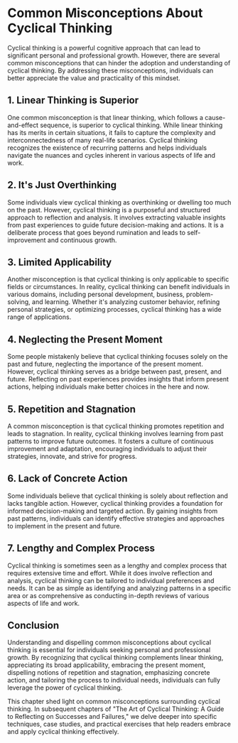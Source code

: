 Common Misconceptions About Cyclical Thinking
========================================================

Cyclical thinking is a powerful cognitive approach that can lead to significant personal and professional growth. However, there are several common misconceptions that can hinder the adoption and understanding of cyclical thinking. By addressing these misconceptions, individuals can better appreciate the value and practicality of this mindset.

1\. Linear Thinking is Superior
------------------------------

One common misconception is that linear thinking, which follows a cause-and-effect sequence, is superior to cyclical thinking. While linear thinking has its merits in certain situations, it fails to capture the complexity and interconnectedness of many real-life scenarios. Cyclical thinking recognizes the existence of recurring patterns and helps individuals navigate the nuances and cycles inherent in various aspects of life and work.

2\. It's Just Overthinking
-------------------------

Some individuals view cyclical thinking as overthinking or dwelling too much on the past. However, cyclical thinking is a purposeful and structured approach to reflection and analysis. It involves extracting valuable insights from past experiences to guide future decision-making and actions. It is a deliberate process that goes beyond rumination and leads to self-improvement and continuous growth.

3\. Limited Applicability
------------------------

Another misconception is that cyclical thinking is only applicable to specific fields or circumstances. In reality, cyclical thinking can benefit individuals in various domains, including personal development, business, problem-solving, and learning. Whether it's analyzing customer behavior, refining personal strategies, or optimizing processes, cyclical thinking has a wide range of applications.

4\. Neglecting the Present Moment
--------------------------------

Some people mistakenly believe that cyclical thinking focuses solely on the past and future, neglecting the importance of the present moment. However, cyclical thinking serves as a bridge between past, present, and future. Reflecting on past experiences provides insights that inform present actions, helping individuals make better choices in the here and now.

5\. Repetition and Stagnation
----------------------------

A common misconception is that cyclical thinking promotes repetition and leads to stagnation. In reality, cyclical thinking involves learning from past patterns to improve future outcomes. It fosters a culture of continuous improvement and adaptation, encouraging individuals to adjust their strategies, innovate, and strive for progress.

6\. Lack of Concrete Action
--------------------------

Some individuals believe that cyclical thinking is solely about reflection and lacks tangible action. However, cyclical thinking provides a foundation for informed decision-making and targeted action. By gaining insights from past patterns, individuals can identify effective strategies and approaches to implement in the present and future.

7\. Lengthy and Complex Process
------------------------------

Cyclical thinking is sometimes seen as a lengthy and complex process that requires extensive time and effort. While it does involve reflection and analysis, cyclical thinking can be tailored to individual preferences and needs. It can be as simple as identifying and analyzing patterns in a specific area or as comprehensive as conducting in-depth reviews of various aspects of life and work.

Conclusion
----------

Understanding and dispelling common misconceptions about cyclical thinking is essential for individuals seeking personal and professional growth. By recognizing that cyclical thinking complements linear thinking, appreciating its broad applicability, embracing the present moment, dispelling notions of repetition and stagnation, emphasizing concrete action, and tailoring the process to individual needs, individuals can fully leverage the power of cyclical thinking.

This chapter shed light on common misconceptions surrounding cyclical thinking. In subsequent chapters of "The Art of Cyclical Thinking: A Guide to Reflecting on Successes and Failures," we delve deeper into specific techniques, case studies, and practical exercises that help readers embrace and apply cyclical thinking effectively.
